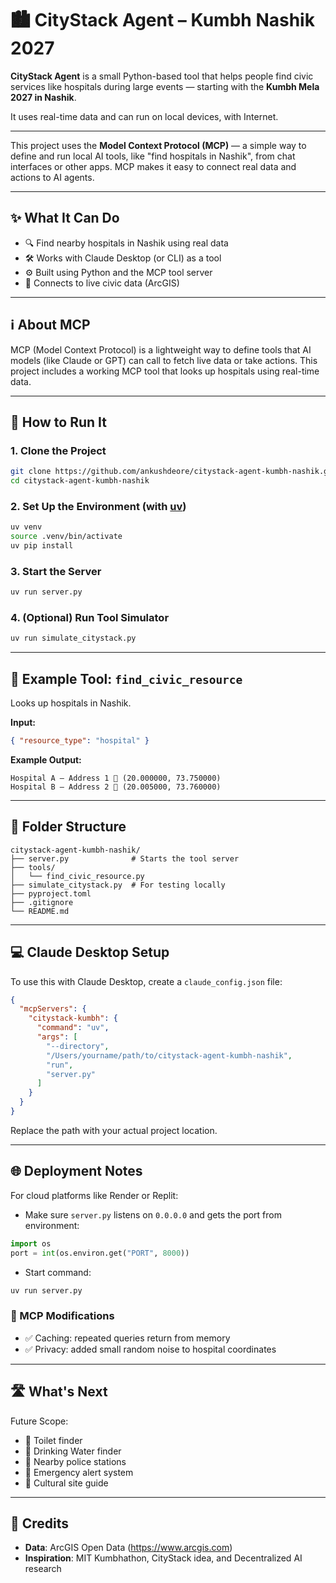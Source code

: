 # 🏙️ CityStack Agent – Kumbh Nashik 2027

**CityStack Agent** is a small Python-based tool that helps people find civic services like hospitals during large events — starting with the **Kumbh Mela 2027 in Nashik**.

It uses real-time data and can run on local devices, with Internet.

---

This project uses the **Model Context Protocol (MCP)** — a simple way to define and run local AI tools, like "find hospitals in Nashik", from chat interfaces or other apps. MCP makes it easy to connect real data and actions to AI agents.

---

## ✨ What It Can Do

- 🔍 Find nearby hospitals in Nashik using real data
- 🛠️ Works with Claude Desktop (or CLI) as a tool
- ⚙️ Built using Python and the MCP tool server
- 🔗 Connects to live civic data (ArcGIS)

---

## ℹ️ About MCP

MCP (Model Context Protocol) is a lightweight way to define tools that AI models (like Claude or GPT) can call to fetch live data or take actions. This project includes a working MCP tool that looks up hospitals using real-time data.

---

## 🚀 How to Run It

### 1. Clone the Project

```bash
git clone https://github.com/ankushdeore/citystack-agent-kumbh-nashik.git
cd citystack-agent-kumbh-nashik
```

### 2. Set Up the Environment (with [uv](https://astral.sh/uv))

```bash
uv venv
source .venv/bin/activate
uv pip install
```

### 3. Start the Server

```bash
uv run server.py
```

### 4. (Optional) Run Tool Simulator

```bash
uv run simulate_citystack.py
```

---

## 🧪 Example Tool: `find_civic_resource`

Looks up hospitals in Nashik.

**Input:**

```json
{ "resource_type": "hospital" }
```

**Example Output:**

```
Hospital A – Address 1 📍 (20.000000, 73.750000)
Hospital B – Address 2 📍 (20.005000, 73.760000)
```

---

## 📁 Folder Structure

```
citystack-agent-kumbh-nashik/
├── server.py              # Starts the tool server
├── tools/
│   └── find_civic_resource.py
├── simulate_citystack.py  # For testing locally
├── pyproject.toml
├── .gitignore
└── README.md
```

---

## 💻 Claude Desktop Setup

To use this with Claude Desktop, create a `claude_config.json` file:

```json
{
  "mcpServers": {
    "citystack-kumbh": {
      "command": "uv",
      "args": [
        "--directory",
        "/Users/yourname/path/to/citystack-agent-kumbh-nashik",
        "run",
        "server.py"
      ]
    }
  }
}
```

Replace the path with your actual project location.

---

## 🌐 Deployment Notes

For cloud platforms like Render or Replit:

- Make sure `server.py` listens on `0.0.0.0` and gets the port from environment:

```python
import os
port = int(os.environ.get("PORT", 8000))
```

- Start command:

```bash
uv run server.py
```

### 🔧 MCP Modifications

- ✅ Caching: repeated queries return from memory
- ✅ Privacy: added small random noise to hospital coordinates

---

## 🛣️ What's Next

Future Scope:

- 🚽 Toilet finder
- 🚰 Drinking Water finder
- 👮 Nearby police stations
- 📢 Emergency alert system
- 🛐 Cultural site guide

---

## 🙏 Credits

- **Data**: ArcGIS Open Data (https://www.arcgis.com)
- **Inspiration**: MIT Kumbhathon, CityStack idea, and Decentralized AI research
